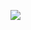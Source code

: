 ![](http://www.plantuml.com/plantuml/proxy?cache=no&src=https://raw.githubusercontent.com/oleksandrblazhko/ai-212-gurbin/laboratory-work-7/2-SoftwareDesign/2.7-PlantUML/DataModel.puml)
